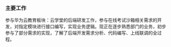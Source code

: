 ### 主要工作
参与华为云教育板块：云学堂的后端研发工作，参与在线考试沙箱相关需求的开发，对指定模块进行接口编写，实现业务逻辑。现正在逐步熟悉部门的业务，初步参与了部分需求的实现，了解了后端开发需求分析、代码编写、上线联调的全过程。
